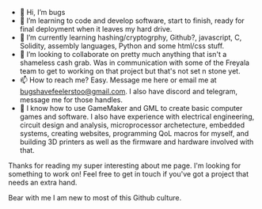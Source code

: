 - 👋 Hi, I’m bugs
- 👀 I’m learning to code and develop software, start to finish, ready for final deployment when it leaves my hard drive.
- 🌱 I’m currently learning hashing/cryptogrphy, Github?, javascript, C, Solidity, assembly languages, Python and some html/css stuff.
- 💞️ I’m looking to collaborate on pretty much anything that isn't a shameless cash grab. Was in communication with some of the Freyala team to get to working on that project but that's not set n stone yet.  
- 📫 How to reach me? Easy. Message me here or email me at bugshavefeelerstoo@gmail.com. I also have discord and telegram, message me for those handles.
- 🧠 I know how to use GameMaker and GML to create basic computer games and software. I also have experience with electrical engineering, circuit design and analysis, microprocessor archetecture, embedded systems, creating websites, programming QoL macros for myself, and building 3D printers as well as the firmware and hardware involved with that.

Thanks for reading my super interesting about me page. I'm looking for something to work on! Feel free to get in touch if you've got a project that needs an extra hand. 

Bear with me I am new to most of this Github culture.

<!---
bugs0000/bugs0000 is a ✨ special ✨ repository because its `README.md` (this file) appears on your GitHub profile.
You can click the Preview link to take a look at your changes.
--->
